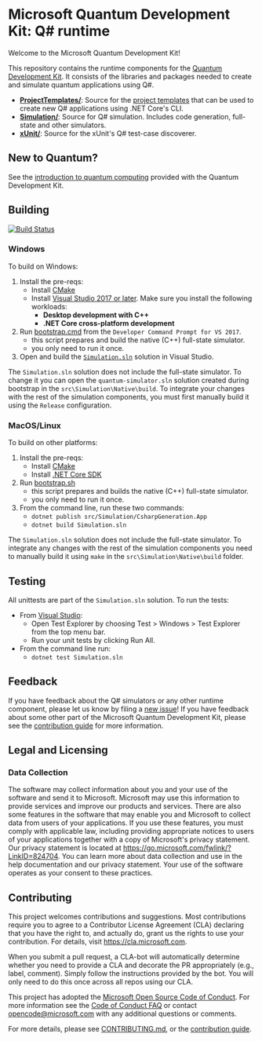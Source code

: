 # Microsoft Quantum Development Kit: Q# runtime #

Welcome to the Microsoft Quantum Development Kit!

This repository contains the runtime components for the [Quantum Development Kit](https://docs.microsoft.com/quantum/).
It consists of the libraries and packages needed to create and simulate quantum applications using Q#.

- **[ProjectTemplates/](./src/ProjectTemplates/)**: Source for the [project templates](https://www.nuget.org/packages/Microsoft.Quantum.ProjectTemplates/) 
    that can be used to create new Q# applications using .NET Core's CLI.
- **[Simulation/](./src/Simulation/)**: Source for Q# simulation. Includes code generation, full-state and other simulators.
- **[xUnit/](./src/Xunit/)**: Source for the xUnit's Q# test-case discoverer.

## New to Quantum? ##

See the [introduction to quantum computing](https://docs.microsoft.com/quantum/concepts/) provided with the Quantum Development Kit.

## Building  ##

[![Build Status](https://dev.azure.com/ms-quantum-public/Microsoft%20Quantum%20(public)/_apis/build/status/microsoft.qsharp-runtime?branchName=master)](https://dev.azure.com/ms-quantum-public/Microsoft%20Quantum%20(public)/_build/latest?definitionId=15&branchName=master)


### Windows ###

To build on Windows:

1. Install the pre-reqs:
    * Install [CMake](https://cmake.org/install/)
    * Install [Visual Studio 2017 or later](https://visualstudio.microsoft.com/downloads/). Make sure you install the following workloads:
        * **Desktop development with C++**
        * **.NET Core cross-platform development**
2. Run [bootstrap.cmd](bootstrap.cmd) from the `Developer Command Prompt for VS 2017`.
    * this script prepares and build the native (C++) full-state simulator.
    * you only need to run it once.
3. Open and build the [`Simulation.sln`](./Simulation.sln) solution in Visual Studio.

The `Simulation.sln` solution does not include the full-state simulator. To change it you can open the `quantum-simulator.sln` solution created during bootstrap in the `src\Simulation\Native\build`. To integrate your changes with the rest of the simulation components, you must first manually build it using the `Release` configuration.


### MacOS/Linux ###

To build on other platforms:

1. Install the pre-reqs:
    * Install [CMake](https://cmake.org/install/)
    * Install [.NET Core SDK](https://dotnet.microsoft.com/download)
2. Run [bootstrap.sh](./bootstrap.sh)
    * this script prepares and builds the native (C++) full-state simulator.
    * you only need to run it once.
3. From the command line, run these two commands:
    * `dotnet publish src/Simulation/CsharpGeneration.App`
    * `dotnet build Simulation.sln`

The `Simulation.sln` solution does not include the full-state simulator. To integrate any changes with the rest of the simulation components you need to manually build it using `make` in the `src\Simulation\Native\build` folder.


## Testing ##

All unittests are part of the `Simulation.sln` solution. To run the tests:

* From [Visual Studio](https://docs.microsoft.com/en-us/visualstudio/test/getting-started-with-unit-testing?view=vs-2019#run-unit-tests):
    * Open Test Explorer by choosing Test > Windows > Test Explorer from the top menu bar.
    * Run your unit tests by clicking Run All.
* From the command line run:
    * `dotnet test Simulation.sln`


## Feedback ##

If you have feedback about the Q# simulators or any other runtime component, please let us know by filing a [new issue](https://github.com/microsoft/qsharp-runtime/issues/new)!
If you have feedback about some other part of the Microsoft Quantum Development Kit, please see the [contribution guide](https://docs.microsoft.com/quantum/contributing/) for more information.

## Legal and Licensing ##

### Data Collection ###

The software may collect information about you and your use of the software and send it to Microsoft. Microsoft may use this information to provide services and improve our products and services. There are also some features in the software that may enable you and Microsoft to collect data from users of your applications. If you use these features, you must comply with applicable law, including providing appropriate notices to users of your applications together with a copy of Microsoft's privacy statement. Our privacy statement is located at https://go.microsoft.com/fwlink/?LinkID=824704. You can learn more about data collection and use in the help documentation and our privacy statement. Your use of the software operates as your consent to these practices.

## Contributing ##

This project welcomes contributions and suggestions.  Most contributions require you to agree to a
Contributor License Agreement (CLA) declaring that you have the right to, and actually do, grant us
the rights to use your contribution. For details, visit https://cla.microsoft.com.

When you submit a pull request, a CLA-bot will automatically determine whether you need to provide
a CLA and decorate the PR appropriately (e.g., label, comment). Simply follow the instructions
provided by the bot. You will only need to do this once across all repos using our CLA.

This project has adopted the [Microsoft Open Source Code of Conduct](https://opensource.microsoft.com/codeofconduct/).
For more information see the [Code of Conduct FAQ](https://opensource.microsoft.com/codeofconduct/faq/) or
contact [opencode@microsoft.com](mailto:opencode@microsoft.com) with any additional questions or comments.

For more details, please see [CONTRIBUTING.md](./CONTRIBUTING.md), or the [contribution guide](https://docs.microsoft.com/quantum/contributing/).
